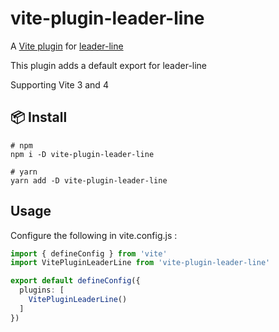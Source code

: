 # vite-plugin-leader-line

A [Vite plugin](https://github.com/vitejs/vite) for  [leader-line](https://github.com/anseki/leader-line)

This plugin adds a default export for leader-line

Supporting Vite 3 and 4

## 📦 Install

```shell
# npm
npm i -D vite-plugin-leader-line

# yarn
yarn add -D vite-plugin-leader-line
```

## Usage

Configure the following in vite.config.js :

```ts
import { defineConfig } from 'vite'
import VitePluginLeaderLine from 'vite-plugin-leader-line'

export default defineConfig({
  plugins: [
    VitePluginLeaderLine()
  ]
})
```
